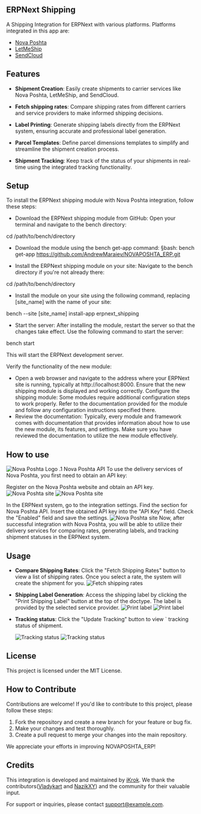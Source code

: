 ## ERPNext Shipping

A Shipping Integration for ERPNext with various platforms. Platforms integrated in this app are:
- [Nova Poshta](https://novaposhta.ua/)
- [LetMeShip](https://www.letmeship.com/en/)
- [SendCloud](https://www.sendcloud.com/home-new/)

## Features

- **Shipment Creation**: Easily create shipments to carrier services like Nova Poshta, LetMeShip, and SendCloud.

- **Fetch shipping rates**: Compare shipping rates from different carriers and service providers to make informed shipping decisions.

- **Label Printing**: Generate shipping labels directly from the ERPNext system, ensuring accurate and professional label generation.

- **Parcel Templates**: Define parcel dimensions templates to simplify and streamline the shipment creation process.

- **Shipment Tracking**: Keep track of the status of your shipments in real-time using the integrated tracking functionality.


## Setup
To install the ERPNext shipping module with Nova Poshta integration, follow these steps:

- Download the ERPNext shipping module from GitHub:
Open your terminal and navigate to the bench directory:

cd /path/to/bench/directory

- Download the module using the bench get-app command:
§bash:
bench get-app https://github.com/AndrewMaraiev/NOVAPOSHTA_ERP.git

- Install the ERPNext shipping module on your site:
Navigate to the bench directory if you're not already there:

cd /path/to/bench/directory

- Install the module on your site using the following command, replacing [site_name] with the name of your site:

bench --site [site_name] install-app erpnext_shipping

- Start the server:
After installing the module, restart the server so that the changes take effect. Use the following command to start the server:

bench start

This will start the ERPNext development server.


Verify the functionality of the new module:
- Open a web browser and navigate to the address where your ERPNext site is running, typically at http://localhost:8000. Ensure that the new shipping module is displayed and working correctly.
Configure the shipping module:
Some modules require additional configuration steps to work properly. Refer to the documentation provided for the module and follow any configuration instructions specified there.
- Review the documentation:
Typically, every module and framework comes with documentation that provides information about how to use the new module, its features, and settings. Make sure you have reviewed the documentation to utilize the new module effectively.


## How to use

![Nova Poshta Logo](https://github.com/AndrewMaraiev/NOVAPOSHTA_ERP/blob/main/images/np_logo.png)
.1 Nova Poshta API
To use the delivery services of Nova Poshta, you first need to obtain an API key:

Register on the Nova Poshta website and obtain an API key.
![Nova Poshta site](https://github.com/AndrewMaraiev/NOVAPOSHTA_ERP/blob/main/images/novaposhta.png)
![Nova Poshta site](https://github.com/AndrewMaraiev/NOVAPOSHTA_ERP/blob/main/images/np%20api.png)

In the ERPNext system, go to the integration settings.
Find the section for Nova Poshta API.
Insert the obtained API key into the "API Key" field.
Check the "Enabled" field and save the settings.
 ![Nova Poshta site](https://github.com/AndrewMaraiev/NOVAPOSHTA_ERP/blob/main/images/erp%20np%20api.png)
Now, after successful integration with Nova Poshta, you will be able to utilize their delivery services for comparing rates, generating labels, and tracking shipment statuses in the ERPNext system.


## Usage

- **Compare Shipping Rates**:
  Click the "Fetch Shipping Rates" button to view a list of shipping rates. Once you select a rate, the system will create the shipment for you.
  ![Fetch shipping rates](https://github.com/AndrewMaraiev/NOVAPOSHTA_ERP/blob/main/images/fetch%20shipping%20rates.png)

- **Shipping Label Generation**:
  Access the shipping label by clicking the "Print Shipping Label" button at the top of the doctype. The label is provided by the selected service provider.
  ![Print label](https://github.com/AndrewMaraiev/NOVAPOSHTA_ERP/blob/main/images/print%20shipping%20label.png)
  ![Print label](https://github.com/AndrewMaraiev/NOVAPOSHTA_ERP/blob/main/images/label%20'zebra'.png)

- **Tracking status**:
  Click the "Update Tracking" button to view ` tracking status of shipment.

  ![Tracking status](https://github.com/AndrewMaraiev/NOVAPOSHTA_ERP/blob/main/images/status.png)
  ![Tracking status](https://github.com/AndrewMaraiev/NOVAPOSHTA_ERP/blob/main/images/status%20done.png)
  
## License

This project is licensed under the MIT License.

## How to Contribute

Contributions are welcome! If you'd like to contribute to this project, please follow these steps:

1. Fork the repository and create a new branch for your feature or bug fix.
2. Make your changes and test thoroughly.
3. Create a pull request to merge your changes into the main repository.

We appreciate your efforts in improving NOVAPOSHTA_ERP!

## Credits

This integration is developed and maintained by [iKrok](https://github.com/ikrokdev). We thank the contributors([Vladykart](https://github.com/Vladykart) and [NazikXY](https://github.com/NazikXY)) and the community for their valuable input.

For support or inquiries, please contact support@example.com.

